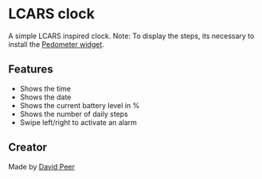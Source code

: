 # LCARS clock

A simple LCARS inspired clock.
Note: To display the steps, its necessary to install
the [Pedometer widget](https://banglejs.com/apps/#pedometer%20widget).

## Features
 * Shows the time
 * Shows the date
 * Shows the current battery level in %
 * Shows the number of daily steps
 * Swipe left/right to activate an alarm


## Creator
Made by [David Peer](https://github.com/peerdavid)